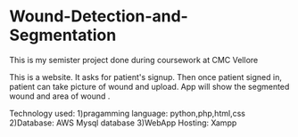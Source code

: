 # Wound-Detection-and-Segmentation
This is my semister project done during coursework at CMC Vellore

This is a website. It asks for patient's signup. Then once patient signed in, patient can take picture of wound and upload. App will show the segmented wound and area  of wound .

Technology used:
1)pragamming language: python,php,html,css
2)Database: AWS Mysql  database
3)WebApp Hosting: Xampp 


